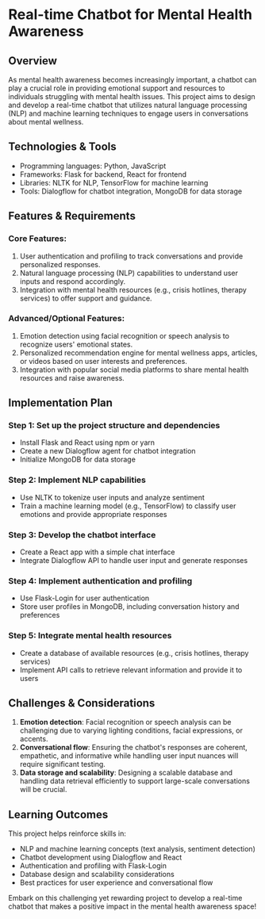 # Real-time Chatbot for Mental Health Awareness

## Overview
As mental health awareness becomes increasingly important, a chatbot can play a crucial role in providing emotional support and resources to individuals struggling with mental health issues. This project aims to design and develop a real-time chatbot that utilizes natural language processing (NLP) and machine learning techniques to engage users in conversations about mental wellness.

## Technologies & Tools
* Programming languages: Python, JavaScript
* Frameworks: Flask for backend, React for frontend
* Libraries: NLTK for NLP, TensorFlow for machine learning
* Tools: Dialogflow for chatbot integration, MongoDB for data storage

## Features & Requirements
### Core Features:
1. User authentication and profiling to track conversations and provide personalized responses.
2. Natural language processing (NLP) capabilities to understand user inputs and respond accordingly.
3. Integration with mental health resources (e.g., crisis hotlines, therapy services) to offer support and guidance.

### Advanced/Optional Features:
1. Emotion detection using facial recognition or speech analysis to recognize users' emotional states.
2. Personalized recommendation engine for mental wellness apps, articles, or videos based on user interests and preferences.
3. Integration with popular social media platforms to share mental health resources and raise awareness.

## Implementation Plan
### Step 1: Set up the project structure and dependencies

* Install Flask and React using npm or yarn
* Create a new Dialogflow agent for chatbot integration
* Initialize MongoDB for data storage

### Step 2: Implement NLP capabilities

* Use NLTK to tokenize user inputs and analyze sentiment
* Train a machine learning model (e.g., TensorFlow) to classify user emotions and provide appropriate responses

### Step 3: Develop the chatbot interface

* Create a React app with a simple chat interface
* Integrate Dialogflow API to handle user input and generate responses

### Step 4: Implement authentication and profiling

* Use Flask-Login for user authentication
* Store user profiles in MongoDB, including conversation history and preferences

### Step 5: Integrate mental health resources

* Create a database of available resources (e.g., crisis hotlines, therapy services)
* Implement API calls to retrieve relevant information and provide it to users

## Challenges & Considerations
1. **Emotion detection**: Facial recognition or speech analysis can be challenging due to varying lighting conditions, facial expressions, or accents.
2. **Conversational flow**: Ensuring the chatbot's responses are coherent, empathetic, and informative while handling user input nuances will require significant testing.
3. **Data storage and scalability**: Designing a scalable database and handling data retrieval efficiently to support large-scale conversations will be crucial.

## Learning Outcomes
This project helps reinforce skills in:

* NLP and machine learning concepts (text analysis, sentiment detection)
* Chatbot development using Dialogflow and React
* Authentication and profiling with Flask-Login
* Database design and scalability considerations
* Best practices for user experience and conversational flow

Embark on this challenging yet rewarding project to develop a real-time chatbot that makes a positive impact in the mental health awareness space!
